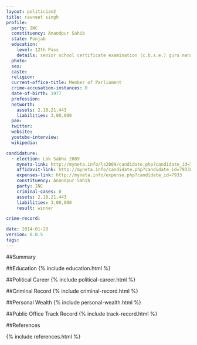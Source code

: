 ```yaml
---
layout: politician2
title: ravneet singh
profile: 
  party: INC
  constituency: Anandpur Sahib
  state: Punjab
  education: 
    level: 12th Pass
    details: senior school certificate examination (c.b.s.e.) guru nanank public school sec-36 chandigarh 1993
  photo: 
  sex: 
  caste: 
  religion: 
  current-office-title: Member of Parliament
  crime-accusation-instances: 0
  date-of-birth: 1977
  profession: 
  networth: 
    assets: 2,18,21,443
    liabilities: 3,00,000
  pan: 
  twitter: 
  website: 
  youtube-interview: 
  wikipedia: 

candidature: 
  - election: Lok Sabha 2009
    myneta-link: http://myneta.info/ls2009/candidate.php?candidate_id=7933
    affidavit-link: http://myneta.info/candidate.php?candidate_id=7933&scan=original
    expenses-link: http://myneta.info/expense.php?candidate_id=7933
    constituency: Anandpur Sahib 
    party: INC
    criminal-cases: 0
    assets: 2,18,21,443
    liabilities: 3,00,000
    result: winner 

crime-record: 

date: 2014-01-28
version: 0.0.5
tags: 
---
```

##Summary


##Education
{% include education.html %}


##Political Career
{% include political-career.html %}


##Criminal Record
{% include criminal-record.html %}


##Personal Wealth
{% include personal-wealth.html %}


##Public Office Track Record
{% include track-record.html %}


##References


{% include references.html %}